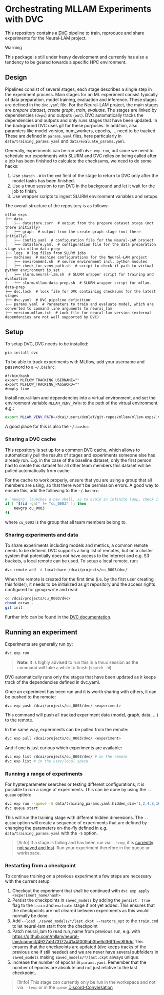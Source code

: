 # Orchestrating MLLAM Experiments with DVC

This repository contains a [DVC](dvc.org) pipeline to train, reproduce and share experiments for the Neural-LAM project.

>[!Warning]
>This package is still under heavy development and currently has also a tendency to be geared towards a specific HPC environment.

## Design
Pipelines consist of several stages, each stage describes a single step in the experiment process. Main stages for an ML experiment consist
typically of data preparation, model training, evaluation and inference. These stages are defined in the `dvc.yaml` file. For the Neural-LAM
project, the main stages are _prepare dataset_, _create graph_, _train_, _evaluate_. The stages are linked by dependencies (`deps`) and outputs (`out`).
DVC automatically tracks the dependencies and outputs and only runs stages that have been updated. In the background DVC uses git for these purposes.
In addition, also paramters like model version, num_workers, epochs, ... need to be tracked. These are defined in `params.yaml` files, here
particularly in `data/training_params.yaml` and `data/evaluate_params.yaml`.

Generally, experiments can be run with `dvc exp run`, but since we need to schedule our experiments with SLURM and DVC relies on being called
after a job has been finished to calculate the checksums, we need to do some hacks:

1. Use `sbatch -W` in the `cmd` field of the stage to return to DVC only after the model tasks has been finished.
2. Use a tmux session to run DVC in the background and let it wait for the job to finish.
3. Use wrapper scripts to ingest SLURM environment variables and setups.

The overall structure of the repository is as follows:

```plaintext
mllam-exps
├── data
│   ├── datastore.zarr  # output from the prepare dataset stage (not there initially)
│   ├── graph  # output from the create graph stage (not there initially)
│   ├── config.yaml  # configuration file for the Neural-LAM project
│   └── datastore.yaml  # configuration file for the data preparation stage via mllam-data-prep
├── logs  # log files from SLURM jobs
├── machines  # machine configurations for the Neural-LAM project
│   ├── environment.sh  # source environment incl. python modules
│   ├── check_for_venv_path.sh  # script to check if path to virtual python environment is set 
│   ├── slurm.neural-lam.sh  # SLURM wrapper script for training and evaluation
│   └── slurm.mllam-data-prep.sh  # SLURM wrapper script for mllam-data-prep
├── dvc.lock  # lock file for DVC containing checksums for the latest stages
├── dvc.yaml  # DVC pipeline definition
├── params.yaml  # Parameters to train and evaluate model, which are converted to command line arguments to neural_lam
├── version.mllam.txt  # Lock file for neural-lam version (external dependencies are not well supported by DVC)
```

## Setup
To setup DVC, DVC needs to be installed:
```bash
pip install dvc
```

To be able to track experiments with MLflow, add your username and password to a `~/.bashrc`:
```
#!/bin/bash
export MLFLOW_TRACKING_USERNAME=""
export MLFLOW_TRACKING_PASSWORD=""
#empty line
```

Install neural-lam and dependencies into a virtual environment, and set the
environment variable `MLLAM_VENV_PATH` to the path of the virtual environment, e.g.:
```bash
export MLLAM_VENV_PATH=/dcai/users/denlef/git-repos/mllam/mllam-exps/.venv
```
A good place for this is also the `~/.bashrc`

### Sharing a DVC cache
This repository is set up for a common DVC cache, which allows to automatically pull the results of stages and experiments
someone else has already run. E.g. in the case of the baseline dataset, only the first person had to create this dataset
for all other team members this dataset will be pulled automatically from cache.

For the cache to work properly, ensure that you are using a group that all members are using, so that there won't be
permission errors. A good way to ensure this, add the following to the `~/.bashrc`:

```bash
# `newgrp` launches a new shell, so to avoid an infinite loop, check if the group is already set
if [ "$(id -gn)" != "cu_0003" ]; then
    newgrp cu_0003
fi
```
where `cu_0003` is the group that all team members belong to.

### Sharing experiments and data
To share experiments including models and metrics, a common remote needs to be defined. DVC supports a long list of
remotes, but on a cluster system that potentially does not have access to the internet and e.g. S3 buckets,
a local remote can be used. To setup a local remote, run:

```bash
dvc remote add -d localshare /dcai/projects/cu_0003/dvc/
```

When the remote is created for the first time (i.e. by the first user creating this folder), it needs to be initialized as git repository
and the access rights configured for group write and read:

```bash
cd /dcai/projects/cu_0003/dvc/
chmod o+rwx .
git init
```

Further info can be found in the [DVC documentation](https://dvc.org/doc/user-guide/experiment-management/sharing-experiments).

## Running an experiment

Experiments are generally run by:

```bash
dvc exp run
```

> **Note**: It is highly advised to run this in a tmux session as the command will take a while to finish (`sbatch -W`).

DVC automatically runs only the stages that have been updated as it keeps track of the dependencies defined in dvc.yaml.

Once an experiment has been run and it is worth sharing with others, it can be pushed to the remote:

```bash
dvc exp push /dcai/projects/cu_0003/dvc/ <experiment>
```
This command will push all tracked experiment data (model, graph, data, ...) to the remote.

In the same way, experiments can be pulled from the remote:

```bash
dvc exp pull /dcai/projects/cu_0003/dvc/ <experiment>
```

And if one is just curious which experiments are available:

```bash
dvc exp list /dcai/projects/cu_0003/dvc/ # on the remote
dvc exp list # in the user/local space
```

### Running a range of experiments
For hypterparameter searches or testing different configurations, it is possible to run a range of experiments. This can be done
by using the `--queue` option:

```bash
dvc exp run --queue -S data/training_params.yaml:hidden_dim='1,2,4,8,16'
dvc queue start
```

This will run the training stage with different hidden dimensions. The `--queue` option will create a sequence of experiments that
are defined by changing the parameters on-the-fly defined in e.g. `data/training_params.yaml` with the `-S` option.

>[!Info]
>If a stage is failing and has been run via `--temp`, it is [currently not saved and lost](https://github.com/iterative/dvc/issues/10616).
>Run your experiment therefore in the queue or workspace.


### Restarting from a checkpoint
To continue training on a previous experiment a few steps are necessary with the current setup:
1. Checkout the experiment that shall be continued with `dvc exp apply <experiment_name/hash>`
2. Persist the checkpoints in `saved_models` by adding the `persist: true` flag to the `train` and `evaluate` stage if not yet added.
    This ensures that the checkpoints are not cleared between experiments as this would normally be done.
3. Add `--load ./saved_models/*/last.ckpt --restore_opt` to the `train.cmd` to let neural-lam start from the checkpoint
4. Patch neural_lam to read run_name from previous run, e.g. with https://github.com/mllam/neural-lam/commit/4927a5f73172a41a4f009ab3be6d36ffbec8f6dd
    This ensures that the checkpoints are updated (dvc keeps tracks of the previous one if still needed) and we are never have several
    subfolders in `saved_models` making `saved_models/*/last.ckpt` always unique.
5. Increase the number of epochs in `params.yaml`. Remember that the number of epochs are absolute and not just relative to the last checkpoint.

>[!Info]
>This stage can currently only be run in the workspace and not via `--temp` or in the `queue` [Discord-Conversation](https://discord.com/channels/485586884165107732/563406153334128681/1343195392908726272)
